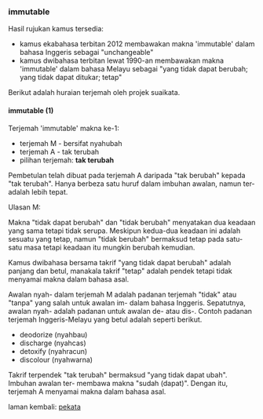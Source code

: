 ---
---

### immutable

Hasil rujukan kamus tersedia:

* kamus ekabahasa terbitan 2012 membawakan makna 'immutable'
dalam bahasa Inggeris sebagai "unchangeable"
* kamus dwibahasa terbitan lewat 1990-an membawakan makna
'immutable' dalam bahasa Melayu sebagai "yang tidak dapat
berubah; yang tidak dapat ditukar; tetap"

Berikut adalah huraian terjemah oleh projek suaikata.

#### immutable (1)

Terjemah 'immutable' makna ke-1:

* terjemah M - bersifat nyahubah
* terjemah A - tak terubah
* pilihan terjemah: **tak terubah**

Pembetulan telah dibuat pada terjemah A daripada "tak
berubah" kepada "tak terubah". Hanya berbeza satu huruf
dalam imbuhan awalan, namun ter- adalah lebih tepat.

Ulasan M:

Makna "tidak dapat berubah" dan "tidak berubah" menyatakan
dua keadaan yang sama tetapi tidak serupa. Meskipun
kedua-dua keadaan ini adalah sesuatu yang tetap, namun
"tidak berubah" bermaksud tetap pada satu-satu masa tetapi
keadaan itu mungkin berubah kemudian.

Kamus dwibahasa bersama takrif "yang tidak dapat berubah"
adalah panjang dan betul, manakala takrif "tetap" adalah
pendek tetapi tidak menyamai makna dalam bahasa asal.

Awalan nyah- dalam terjemah M adalah padanan terjemah
"tidak" atau "tanpa" yang salah untuk awalan im- dalam
bahasa Inggeris. Sepatutnya, awalan nyah- adalah padanan
untuk awalan de- atau dis-. Contoh padanan terjemah
Inggeris-Melayu yang betul adalah seperti berikut.

* deodorize (nyahbau)
* discharge (nyahcas)
* detoxify (nyahracun)
* discolour (nyahwarna)

Takrif terpendek "tak terubah" bermaksud "yang tidak dapat
ubah". Imbuhan awalan ter- membawa makna "sudah (dapat)".
Dengan itu, terjemah A menyamai makna dalam bahasa asal.

laman kembali: [pekata][0]

  [0]: ../pekata.md
